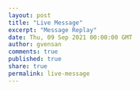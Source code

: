 ```yaml
---
layout: post
title: "Live Message"
excerpt: "Message Replay"
date: Thu, 09 Sep 2021 00:00:00 GMT
author: gvensan
comments: true
published: true
share: true
permalink: live-message
---
```

